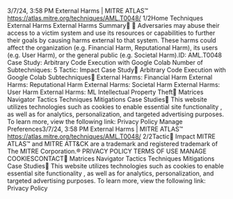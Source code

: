 3/7/24, 3:58 PM External Harms | MITRE ATLAS™
https://atlas.mitre.org/techniques/AML.T0048/ 1/2Home Techniques External Harms
External Harms
Summary󰅂 󰅂
Adversaries may abuse their access to a victim system and
use its resources or capabilities to further their goals by
causing harms external to that system. These harms could
affect the organization (e.g. Financial Harm, Reputational
Harm), its users (e.g. User Harm), or the general public (e.g.
Societal Harm).ID: AML.T0048
Case Study: Arbitrary Code
Execution with Google Colab
Number of Subtechniques:
5
Tactic: Impact
Case Study󰅀
Arbitrary Code Execution with Google Colab
Subtechniques󰅀
External Harms: Financial Harm
External Harms: Reputational Harm
External Harms: Societal Harm
External Harms: User Harm
External Harms: ML Intellectual Property Theft󰍜 Matrices Navigator Tactics Techniques Mitigations Case Studies󰍝
This website utilizes technologies such as cookies to enable essential site functionality , as well as
for analytics, personalization, and targeted advertising purposes. To learn more, view the following
link: Privacy Policy
Manage Preferences3/7/24, 3:58 PM External Harms | MITRE ATLAS™
https://atlas.mitre.org/techniques/AML.T0048/ 2/2Tactic󰅀
Impact
MITRE ATLAS™ and MITRE ATT&CK are a trademark and registered
trademark of The MITRE Corporation.®
PRIVACY POLICY TERMS OF USE MANAGE COOKIESCONTACT󰍜 Matrices Navigator Tactics Techniques Mitigations Case Studies󰍝
This website utilizes technologies such as cookies to enable essential site functionality , as well as
for analytics, personalization, and targeted advertising purposes. To learn more, view the following
link: Privacy Policy